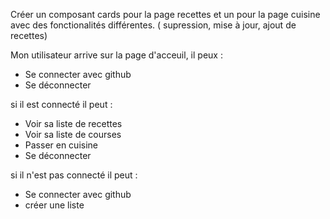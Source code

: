 Créer un composant cards pour la page recettes et un pour la page cuisine avec des fonctionalités différentes. ( supression, mise à jour, ajout de recettes)

Mon utilisateur arrive sur la page d'acceuil, il peux :

- Se connecter avec github
- Se déconnecter

si il est connecté il peut :

- Voir sa liste de recettes
- Voir sa liste de courses
- Passer en cuisine
- Se déconnecter

si il n'est pas connecté il peut :

- Se connecter avec github
- créer une liste
